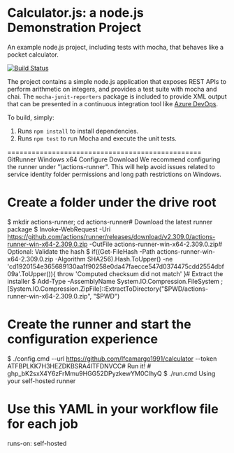 Calculator.js: a node.js Demonstration Project
==============================================
An example node.js project, including tests with mocha, that behaves like
a pocket calculator.

[![Build Status](https://dev.azure.com/lfcamargo/Integrating%20External%20Source%20Control%20with%20Azure%20Pipelines/_apis/build/status/lfcamargo1991.calculator?branchName=master)](https://dev.azure.com/lfcamargo/Integrating%20External%20Source%20Control%20with%20Azure%20Pipelines/_build/latest?definitionId=8&branchName=master)

The project contains a simple node.js application that exposes REST APIs
to perform arithmetic on integers, and provides a test suite with mocha
and chai.  The `mocha-junit-reporters` package is included to provide XML
output that can be presented in a continuous integration tool like
[Azure DevOps](https://azure.com/devops).

To build, simply:

1. Runs `npm install` to install dependencies.
2. Runs `npm test` to run Mocha and execute the unit tests.



================================================
GitRunner Windows x64
Configure
Download
We recommend configuring the runner under "\actions-runner". This will help avoid issues related to service identity folder permissions and long path restrictions on Windows.

# Create a folder under the drive root
$ mkdir actions-runner; cd actions-runner# Download the latest runner package
$ Invoke-WebRequest -Uri https://github.com/actions/runner/releases/download/v2.309.0/actions-runner-win-x64-2.309.0.zip -OutFile actions-runner-win-x64-2.309.0.zip# Optional: Validate the hash
$ if((Get-FileHash -Path actions-runner-win-x64-2.309.0.zip -Algorithm SHA256).Hash.ToUpper() -ne 'cd1920154e365689130aa1f90258e0da47faecce547d0374475cdd2554dbf09a'.ToUpper()){ throw 'Computed checksum did not match' }# Extract the installer
$ Add-Type -AssemblyName System.IO.Compression.FileSystem ; [System.IO.Compression.ZipFile]::ExtractToDirectory("$PWD/actions-runner-win-x64-2.309.0.zip", "$PWD")

# Create the runner and start the configuration experience
$ ./config.cmd --url https://github.com/lfcamargo1991/calculator --token ATFBPLKK7H3HEZDKBSRA4ITFDNVCC# Run it!  # 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
$ ./run.cmd
Using your self-hosted runner

# Use this YAML in your workflow file for each job
runs-on: self-hosted